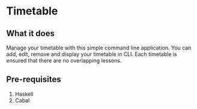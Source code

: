 # Timetable

## What it does
Manage your timetable with this simple command line application. You can add, edit, remove and display your timetable in CLI. Each timetable is ensured that there are no overlapping lessons.

## Pre-requisites
1. Haskell
2. Cabal

